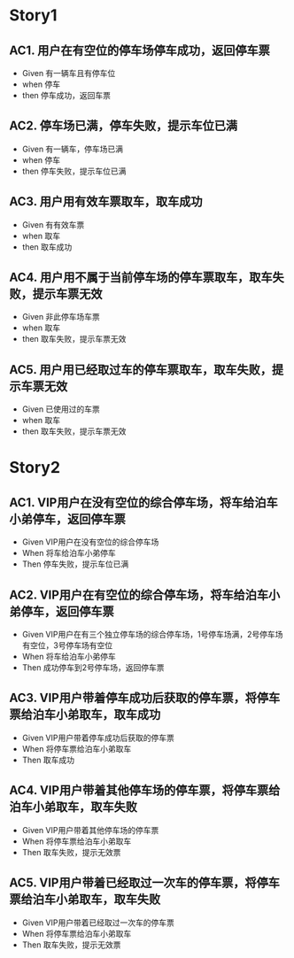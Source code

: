 # Story1
## AC1. 用户在有空位的停车场停车成功，返回停车票
- Given 有一辆车且有停车位
- when 停车
- then 停车成功，返回车票

## AC2. 停车场已满，停车失败，提示车位已满
- Given 有一辆车，停车场已满
- when 停车
- then 停车失败，提示车位已满

## AC3. 用户用有效车票取车，取车成功
- Given 有有效车票
- when 取车
- then 取车成功

## AC4. 用户用不属于当前停车场的停车票取车，取车失败，提示车票无效
- Given 非此停车场车票
- when 取车
- then 取车失败，提示车票无效

## AC5. 用户用已经取过车的停车票取车，取车失败，提示车票无效
- Given 已使用过的车票
- when 取车
- then 取车失败，提示车票无效


# Story2
## AC1. VIP用户在没有空位的综合停车场，将车给泊车小弟停车，返回停车票
- Given VIP用户在没有空位的综合停车场
- When 将车给泊车小弟停车
- Then 停车失败，提示车位已满

## AC2. VIP用户在有空位的综合停车场，将车给泊车小弟停车，返回停车票
- Given VIP用户在有三个独立停车场的综合停车场，1号停车场满，2号停车场有空位，3号停车场有空位
- When 将车给泊车小弟停车
- Then 成功停车到2号停车场，返回停车票

## AC3. VIP用户带着停车成功后获取的停车票，将停车票给泊车小弟取车，取车成功
- Given VIP用户带着停车成功后获取的停车票
- When 将停车票给泊车小弟取车
- Then 取车成功

## AC4. VIP用户带着其他停车场的停车票，将停车票给泊车小弟取车，取车失败
- Given VIP用户带着其他停车场的停车票
- When 将停车票给泊车小弟取车
- Then 取车失败，提示无效票

## AC5. VIP用户带着已经取过一次车的停车票，将停车票给泊车小弟取车，取车失败
- Given VIP用户带着已经取过一次车的停车票
- When 将停车票给泊车小弟取车
- Then 取车失败，提示无效票
